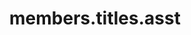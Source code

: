 ---
layout: member
name: Mehmet Sarıgül
img: assets/img/team/msarigul.jpg
importance: 2
title: members.titles.asst
category: faculty
contact: msarigul@cu.edu.tr 
redirect: https://avesis.cu.edu.tr/msarigul
---